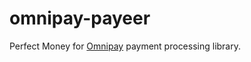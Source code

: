 # omnipay-payeer
Perfect Money for [Omnipay](https://github.com/thephpleague/omnipay) payment processing library.
